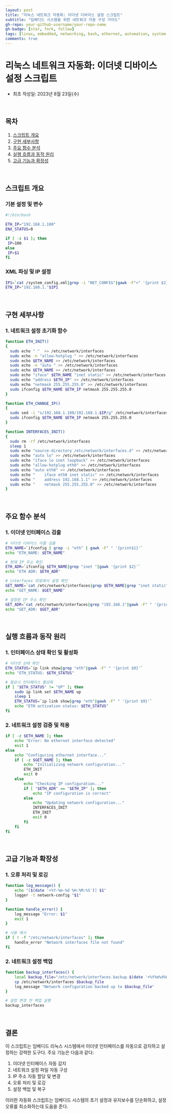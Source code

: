 ```yaml
---
layout: post
title: "리눅스 네트워크 자동화: 이더넷 디바이스 설정 스크립트"
subtitle: "임베디드 시스템을 위한 네트워크 자동 구성 가이드"
gh-repo: your-github-username/your-repo-name
gh-badge: [star, fork, follow]
tags: [linux, embedded, networking, bash, ethernet, automation, system-config]
comments: true
---
```


# 리눅스 네트워크 자동화: 이더넷 디바이스 설정 스크립트
- 최초 작성일: 2023년 8월 23일(수)

<br/>

## 목차
1. [스크립트 개요](#스크립트-개요)
2. [구현 세부사항](#구현-세부사항)
3. [주요 함수 분석](#주요-함수-분석)
4. [실행 흐름과 동작 원리](#실행-흐름과-동작-원리)
5. [고급 기능과 확장성](#고급-기능과-확장성)

<br/>

## 스크립트 개요

### 기본 설정 및 변수
```bash
#!/bin/bash

ETH_IP="192.168.1.100"
ENX_STATUS=0

if [ -z $1 ]; then
 IP=100
else
 IP=$1
fi
```

### XML 파싱 및 IP 설정
```bash
IP1=`cat /system_config.xml|grep -i "NET_CONFIG"|gawk -F"<" '{print $2}'|gawk -F">" '{print $2}'`
ETH_IP="192.168.1."$IP1
```
<br/>

## 구현 세부사항

### 1. 네트워크 설정 초기화 함수
```bash
function ETH_INIT()
{
  sudo echo " "  >> /etc/network/interfaces
  sudo echo -n "allow-hotplug " >> /etc/network/interfaces
  sudo echo $ETH_NAME >> /etc/network/interfaces
  sudo echo -n "auto " >> /etc/network/interfaces
  sudo echo $ETH_NAME >> /etc/network/interfaces
  sudo echo "iface" $ETH_NAME "inet static" >> /etc/network/interfaces
  sudo echo "address $ETH_IP" >> /etc/network/interfaces
  sudo echo "netmask 255.255.255.0" >> /etc/network/interfaces
  sudo ifconfig $ETH_NAME $ETH_IP netmask 255.255.255.0
}

function ETH_CHANGE_IP()
{
  sudo sed -i "s/192.168.1.100/192.168.1.$IP/g" /etc/network/interfaces
  sudo ifconfig $ETH_NAME $ETH_IP netmask 255.255.255.0
}

function INTERFACES_INIT()
{
  sudo rm -rf /etc/network/interfaces
  sleep 1
  sudo echo "source-directory /etc/network/interfaces.d" >> /etc/network/interfaces
  sudo echo "auto lo" >> /etc/network/interfaces
  sudo echo "iface lo inet loopback" >> /etc/network/interfaces
  sudo echo "allow-hotplug eth0" >> /etc/network/interfaces
  sudo echo "auto eth0" >> /etc/network/interfaces
  sudo echo "    iface eth0 inet static" >> /etc/network/interfaces
  sudo echo "    address 192.168.1.1" >> /etc/network/interfaces
  sudo echo "    netmask 255.255.255.0" >> /etc/network/interfaces
}
```

<br/>

## 주요 함수 분석

### 1. 이더넷 인터페이스 검출
```bash
# 이더넷 디바이스 이름 검출
ETH_NAME=`ifconfig | grep -i "eth" | gawk -F" " '{print$1}'`
echo "ETH_NAME: $ETH_NAME"

# 현재 IP 주소 확인
ETH_ADR=`ifconfig $ETH_NAME|grep "inet "|gawk '{print $2}'`
echo "ETH ADR: $ETH_ADR"

# interfaces 파일에서 설정 확인
GET_NAME=`cat /etc/network/interfaces|grep $ETH_NAME|grep "inet static"|gawk -F" " '{print $2}'`
echo "GET_NAME: $GET_NAME"

# 설정된 IP 주소 확인
GET_ADR=`cat /etc/network/interfaces|grep "192.168.1"|gawk -F" " '{print $2}'`
echo "GET_ADR: $GET_ADR"
```

<br/>

## 실행 흐름과 동작 원리

### 1. 인터페이스 상태 확인 및 활성화
```bash
# 이더넷 상태 확인
ETH_STATUS=`ip link show|grep "eth"|gawk -F" " '{print $9}'`
echo "ETH_STATUS: $ETH_STATUS"

# 필요시 인터페이스 활성화
if [ "$ETH_STATUS" != "UP" ]; then
    sudo ip link set $ETH_NAME up
    sleep 1
    ETH_STATUS=`ip link show|grep "eth"|gawk -F" " '{print $9}'`
    echo "ETH activation status: $ETH_STATUS"
fi
```

### 2. 네트워크 설정 검증 및 적용
```bash
if [ -z $ETH_NAME ]; then
    echo "Error: No ethernet interface detected"
    exit 1
else
    echo "Configuring ethernet interface..."
    if [ -z $GET_NAME ]; then
        echo "Initializing network configuration..."
        ETH_INIT
        exit 0
    else
        echo "Checking IP configuration..."
        if [ "$ETH_ADR" == "$ETH_IP" ]; then
            echo "IP configuration is correct"
        else
            echo "Updating network configuration..."
            INTERFACES_INIT
            ETH_INIT
            exit 0
        fi
    fi
fi
```

<br/>

## 고급 기능과 확장성

### 1. 오류 처리 및 로깅
```bash
function log_message() {
    echo "[$(date '+%Y-%m-%d %H:%M:%S')] $1"
    logger -t network-config "$1"
}

function handle_error() {
    log_message "Error: $1"
    exit 1
}

# 사용 예시
if [ ! -f "/etc/network/interfaces" ]; then
    handle_error "Network interfaces file not found"
fi
```

### 2. 네트워크 설정 백업
```bash
function backup_interfaces() {
    local backup_file="/etc/network/interfaces.backup.$(date '+%Y%m%d%H%M%S')"
    cp /etc/network/interfaces $backup_file
    log_message "Network configuration backed up to $backup_file"
}

# 설정 변경 전 백업 실행
backup_interfaces
```

<br/>

## 결론
이 스크립트는 임베디드 리눅스 시스템에서 이더넷 인터페이스를 자동으로 감지하고 설정하는 강력한 도구다. 주요 기능은 다음과 같다:

1. 이더넷 인터페이스 자동 감지
2. 네트워크 설정 파일 자동 구성
3. IP 주소 자동 할당 및 변경
4. 오류 처리 및 로깅
5. 설정 백업 및 복구

이러한 자동화 스크립트는 임베디드 시스템의 초기 설정과 유지보수를 단순화하고, 설정 오류를 최소화하는데 도움을 준다.
